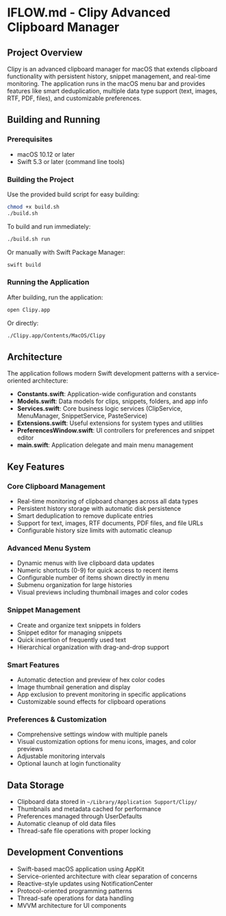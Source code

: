# IFLOW.md - Clipy Advanced Clipboard Manager

## Project Overview

Clipy is an advanced clipboard manager for macOS that extends clipboard functionality with persistent history, snippet management, and real-time monitoring. The application runs in the macOS menu bar and provides features like smart deduplication, multiple data type support (text, images, RTF, PDF, files), and customizable preferences.

## Building and Running

### Prerequisites
- macOS 10.12 or later
- Swift 5.3 or later (command line tools)

### Building the Project

Use the provided build script for easy building:

```bash
chmod +x build.sh
./build.sh
```

To build and run immediately:
```bash
./build.sh run
```

Or manually with Swift Package Manager:
```bash
swift build
```

### Running the Application

After building, run the application:
```bash
open Clipy.app
```

Or directly:
```bash
./Clipy.app/Contents/MacOS/Clipy
```

## Architecture

The application follows modern Swift development patterns with a service-oriented architecture:

- **Constants.swift**: Application-wide configuration and constants
- **Models.swift**: Data models for clips, snippets, folders, and app info
- **Services.swift**: Core business logic services (ClipService, MenuManager, SnippetService, PasteService)
- **Extensions.swift**: Useful extensions for system types and utilities
- **PreferencesWindow.swift**: UI controllers for preferences and snippet editor
- **main.swift**: Application delegate and main menu management

## Key Features

### Core Clipboard Management
- Real-time monitoring of clipboard changes across all data types
- Persistent history storage with automatic disk persistence
- Smart deduplication to remove duplicate entries
- Support for text, images, RTF documents, PDF files, and file URLs
- Configurable history size limits with automatic cleanup

### Advanced Menu System
- Dynamic menus with live clipboard data updates
- Numeric shortcuts (0-9) for quick access to recent items
- Configurable number of items shown directly in menu
- Submenu organization for large histories
- Visual previews including thumbnail images and color codes

### Snippet Management
- Create and organize text snippets in folders
- Snippet editor for managing snippets
- Quick insertion of frequently used text
- Hierarchical organization with drag-and-drop support

### Smart Features
- Automatic detection and preview of hex color codes
- Image thumbnail generation and display
- App exclusion to prevent monitoring in specific applications
- Customizable sound effects for clipboard operations

### Preferences & Customization
- Comprehensive settings window with multiple panels
- Visual customization options for menu icons, images, and color previews
- Adjustable monitoring intervals
- Optional launch at login functionality

## Data Storage

- Clipboard data stored in `~/Library/Application Support/Clipy/`
- Thumbnails and metadata cached for performance
- Preferences managed through UserDefaults
- Automatic cleanup of old data files
- Thread-safe file operations with proper locking

## Development Conventions

- Swift-based macOS application using AppKit
- Service-oriented architecture with clear separation of concerns
- Reactive-style updates using NotificationCenter
- Protocol-oriented programming patterns
- Thread-safe operations for data handling
- MVVM architecture for UI components